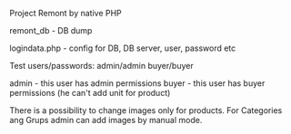 Project Remont by native PHP

remont_db - DB dump

logindata.php - config for DB, DB server, user, password etc

Test users/passwords:
    admin/admin
    buyer/buyer
    
admin - this user has admin permissions
buyer - this user has buyer permissions (he can't add unit for product)

There is a possibility to change images only for products.
For Categories ang Grups admin can add images by manual mode.
